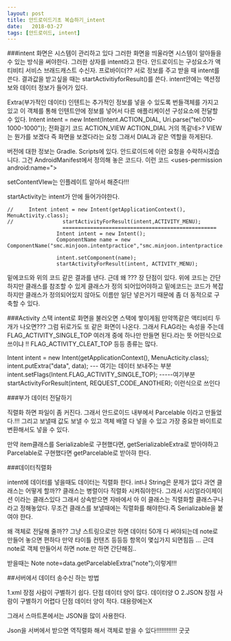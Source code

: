 ```yaml
---
layout: post
title: 안드로이드기초 복습하기_intent
date:   2018-03-27
tags: [안드로이드, intent]
---
```


###intent
화면은 시스템이 관리하고 있다 그러한 화면을 띄울라면 시스템이 알아들을 수 있는 방식을 써야한다.
그러한 상자를 intent라고 한다. 안드로이드는 구성요소가 액티비티 서비스 브래드캐스트 수신자. 프로바이더??
서로 정보를 주고 받을 때 intent를 쓴다. 결과값을 받고싶을 때는 startActivitiyforResult()를 쓴다.
intent안에는 액션정보와 데이터 정보가 들어가 있다.

Extra(부가적인 데이터) 인텐트는 추가적인 정보를 넣을 수 있도록 번들객체를 가지고 있고
이 객체를 통해 인텐트안에 정보를 넣어서 다른 애플리케이션 구성요소에 전달할 수 있다.
Intent intent = new Intent(Intent.ACTION_DIAL, Uri.parse("tel:010-1000-1000")); 전화걸기 코드
ACTION_VIEW ACTION_DIAL 거의 똑같네>? VIEW는 뭔가를 보겠다 즉 화면을 보겠다라는 요청 그래서 DIAL과 같은 역할을 하게된다.

버전에 대한 정보는 Gradle. Scripts에 있다. 안드로이드에 이런 요청을 수락하시겠습니다. 그건 AndroidManifest에서 정의해 놓은 코드다.
이런 코드 <uses-permission android:name=">

setContentVIew는 인플레이트 알아서 해준다!!!

startActivity는 intent가 안에 들어가야한다.

~~~
//     Intent intent = new Intent(getApplicationContext(), MenuActivity.class);
//                startActivityForResult(intent,ACTIVITY_MENU);
                  ==================================================
                Intent intent = new Intent();
                ComponentName name = new ComponentName("smc.minjoon.intentpractice","smc.minjoon.intentpractice.MenuActivity");

                intent.setComponent(name);
                startActivityForResult(intent, ACTIVITY_MENU);

~~~

밑에코드와 위의 코드 같은 결과를 낸다. 근데 왜 ??? 장 단점이 있다.
위에 코드는 간단하지만 클래스를 참조할 수 있게 클래스가 정의 되어있어야하고
밑에코드는 코드가 복잡하지만 클래스가 정의되어있지 않아도 이름만 일단 넣은거기 때문에 좀 더 동적으로 구축할 수 있다.



###Activity 스택
intent로 화면을 불러오면 스택에 쌓이게됨 만약똑같은 액티비티 두개가 나오면??? 그럼 뒤로가도 또 같은 화면이 나온다. 그래서 FLAG라는 속성을 주는데
FLAG_ACTIVITY_SINGLE_TOP 여러개 중에 하나만 만들면 된다.라는 뜻 어떤식으로 쓰이냐 !!
FLAG_ACTIVITY_CLEAT_TOP  등등 종류는 많다.

Intent intent = new Intent(getApplicationContext(), MenuActicity.class);
intent.putExtra("data", data); --- 여기는 데이터 보내주는 부분
intent.setFlags(Intent.FLAG_ACTIVITY_SINGLE_TOP); -----여기부분
startActivityForResult(intent, REQUEST_CODE_ANOTHER); 이런식으로 쓰인다


###부가 데이터 전달하기

직렬화 하면 파일이 좀 커진다. 그래서 안드로이드 내부에서  Parcelable 이라고 만들었다.!!!
그리고 보낼때 값도 보낼 수 있고 객체 배열 다 넣을 수 있고 가장 중요한 바이트로 변환해서도 넣을 수 있다.

만약 item클래스를 Serializable로 구현했다면, getSerializableExtra로 받아야하고 Parcelable로 구현했다면 getParcelable로 받아햐 한다.


###데이터직렬화


intent에 데이터를 넣을때도 데이터는 직렬화 한다. int나 String은  문제가 없다 과연 클래스는 어떻게 할까??
클래스는 병렬이다 직렬화 시켜줘야한다. 그래서 시리얼라이제이션 이라는 클래스있다 그래서 상속받으면 자바에서 아 이 클래스는 직렬화할 클래스구나 라고 정해놓았다. 무조건 클래스를 보낼때에는 직렬화를 해야한다.즉 Serializable을 붙여야 한다.

왜 객체로 전달해 줄까?? 그냥 스트링으로만 하면 데이터 50개 다 써야되는데 note로 만들어 놓으면 편하다 만약 타이틀 컨텐츠 등등등 항목이 몇십가지 되면힘듬 ...
근데 note로 객체 만들어서 하면 note.만 하면 간단해짐..

받을때는 Note note=data.getParcelableExtra("note");이렇게!!!

##서버에서 데이터 송수신 하는 방법

1.xml
장점 사람이 구별하기 쉽다.
단점 데이터 양이 많다.
데이터양 O
2.JSON
장점 사람이 구별하기 어렵다
단점 데이터 양이 적다.
대용량에는X

그래서 스마트폰에서는 JSON을 많이 사용한다.

Json을 서버에서 받으면 역직렬화 해서 객체로 받을 수 있다!!!!!!!!!!!! 굿굿
